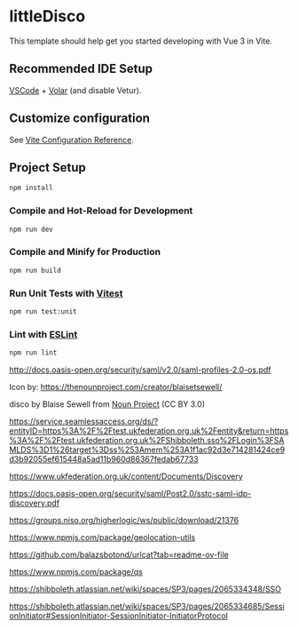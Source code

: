 # littleDisco

This template should help get you started developing with Vue 3 in Vite.

## Recommended IDE Setup

[VSCode](https://code.visualstudio.com/) + [Volar](https://marketplace.visualstudio.com/items?itemName=Vue.volar) (and disable Vetur).

## Customize configuration

See [Vite Configuration Reference](https://vitejs.dev/config/).

## Project Setup

```sh
npm install
```

### Compile and Hot-Reload for Development

```sh
npm run dev
```

### Compile and Minify for Production

```sh
npm run build
```

### Run Unit Tests with [Vitest](https://vitest.dev/)

```sh
npm run test:unit
```

### Lint with [ESLint](https://eslint.org/)

```sh
npm run lint
```


http://docs.oasis-open.org/security/saml/v2.0/saml-profiles-2.0-os.pdf

Icon by:
https://thenounproject.com/creator/blaisetsewell/

disco by Blaise Sewell from <a href="https://thenounproject.com/browse/icons/term/disco/" target="_blank" title="disco Icons">Noun Project</a> (CC BY 3.0)

https://service.seamlessaccess.org/ds/?entityID=https%3A%2F%2Ftest.ukfederation.org.uk%2Fentity&return=https%3A%2F%2Ftest.ukfederation.org.uk%2FShibboleth.sso%2FLogin%3FSAMLDS%3D1%26target%3Dss%253Amem%253A1f1ac92d3e714281424ce9d3b92055ef615448a5ad11b960d86367fedab67733

https://www.ukfederation.org.uk/content/Documents/Discovery

https://docs.oasis-open.org/security/saml/Post2.0/sstc-saml-idp-discovery.pdf

https://groups.niso.org/higherlogic/ws/public/download/21376

https://www.npmjs.com/package/geolocation-utils

https://github.com/balazsbotond/urlcat?tab=readme-ov-file

https://www.npmjs.com/package/qs

https://shibboleth.atlassian.net/wiki/spaces/SP3/pages/2065334348/SSO

https://shibboleth.atlassian.net/wiki/spaces/SP3/pages/2065334685/SessionInitiator#SessionInitiator-SessionInitiator-InitiatorProtocol